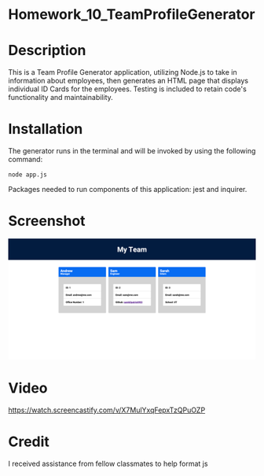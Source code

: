 # Homework_10_TeamProfileGenerator

# Description
This is a Team Profile Generator application, utilizing Node.js to take in information about employees, then generates an HTML page that displays individual ID Cards for the employees. Testing is included to retain code's functionality and maintainability.

# Installation
The generator runs in the terminal and will be invoked by using the following command:

    node app.js

Packages needed to run components of this application: jest and inquirer.

# Screenshot
![Screenshot](/assets/img/screencapture-127-0-0-1-5500-index-html-2021-10-27-19_43_09.png)

# Video
https://watch.screencastify.com/v/X7MulYxqFepxTzQPuOZP

# Credit
I received assistance from fellow classmates to help format js
